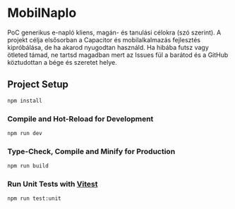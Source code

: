 # MobilNaplo

PoC generikus e-napló kliens, magán- és tanulási célokra (szó szerint). A projekt célja elsősorban a Capacitor és mobilalkalmazás fejlesztés kipróbálása, de ha akarod nyugodtan használd. Ha hibába futsz vagy ötleted támad, ne tartsd magadban mert az Issues fül a barátod és a GitHub köztudottan a bége és szeretet helye.


## Project Setup

```sh
npm install
```

### Compile and Hot-Reload for Development

```sh
npm run dev
```

### Type-Check, Compile and Minify for Production

```sh
npm run build
```

### Run Unit Tests with [Vitest](https://vitest.dev/)

```sh
npm run test:unit
```
